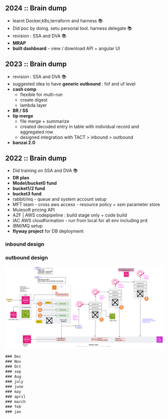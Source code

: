 ## 2024 :: Brain dump
- learnt Docker,k8s,terraform and harness 📚
- Did poc by doing. setu personal tool. harness delegate 📚
- revision : SSA and DVA 📚
- **MRAP** 
- **built dashboard** - view / download  API + angular UI

## 2023 :: Brain dump
- revision : SSA and DVA 📚
- suggested idea to have **generic outbound** : fof and uf level
- **cash comp** 
     - flexible for multi-run 
     - create digest
     - lambda layer
- **BR / SS**
- **tip merge**
    - file merge + summarize
    - created decoded entry in table with individual record and aggregated row
    - designed integration with TACT > inbound > outbound
- **banzai 2.0** 
 
## 2022 :: Brain dump
- Did training on SSA and DVA 📚
- **DR plan**
- **Model/bucket0 fund**
- **bucket1/2 fund**
- **bucket3 fund**
- rabbit/mq - queue and system account setup
- MFT team - cross aws access - resource policy + ssm parameter store
- Mulesoft pricing API
- AZF | AWS codepipeline : build stage only + code build 
- IAC AWS cloudformation - run from local for all env including prd
- IBM/MQ setup
- **flyway project** for DB deployment

### inbound design

### outbound design
![system-2022-design.png](../draw-io/system-2022-design.png)

```
### Dec
### Nov
### Oct
### sep
### Aug
### july
### june
### may
### april
### march
### feb
### jan
```


